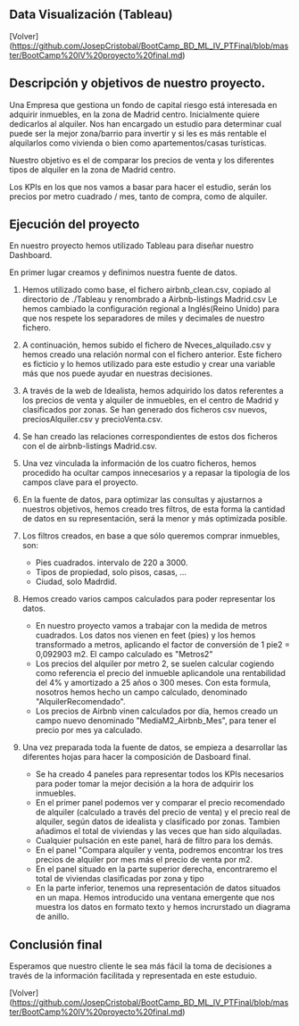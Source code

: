 ## Data Visualización (Tableau)


[Volver] (https://github.com/JosepCristobal/BootCamp_BD_ML_IV_PTFinal/blob/master/BootCamp%20IV%20proyecto%20final.md)

## Descripción y objetivos de nuestro proyecto.

Una Empresa que gestiona un fondo de capital riesgo está interesada en adquirir inmuebles, en la zona de Madrid centro. Inicialmente quiere dedicarlos al alquiler.
Nos han encargado un estudio para determinar cual puede ser la mejor zona/barrio para invertir y si les es más rentable el alquilarlos como vivienda o bien como apartementos/casas turísticas. 

Nuestro objetivo es el de comparar los precios de venta y los diferentes tipos de alquiler en la zona de Madrid centro.

Los KPIs en los que nos vamos a basar para hacer el estudio, serán los precios por metro cuadrado / mes, tanto de compra, como de alquiler.


## Ejecución del proyecto

En nuestro proyecto hemos utilizado Tableau para diseñar nuestro Dashboard.

En primer lugar creamos y definimos nuestra fuente de datos.

1. 	Hemos utilizado como base, el fichero airbnb_clean.csv, copiado al directorio de ./Tableau y renombrado a Airbnb-listings Madrid.csv
	Le hemos cambiado la configuración regional a Inglés(Reino Unido) para que nos respete los separadores de miles y decimales de nuestro fichero.
	
2. A continuación, hemos subido el fichero de Nveces_alquilado.csv y hemos creado una relación normal con el fichero anterior. Este fichero es ficticio y lo hemos utilizado para este estudio y crear una variable más que nos puede ayudar en nuestras decisiones.

3. A través de la web de Idealista, hemos adquirido los datos referentes a los precios de venta y alquiler de inmuebles, en el centro de Madrid y clasificados por zonas. Se han generado dos ficheros csv nuevos, preciosAlquiler.csv y precioVenta.csv.

4. Se han creado las relaciones correspondientes de estos dos ficheros con el de airbnb-listings Madrid.csv.

5. Una vez vinculada la información de los cuatro ficheros, hemos procedido ha ocultar campos innecesarios y a repasar la tipología de los campos clave para el proyecto.

6. En la fuente de datos, para optimizar las consultas y ajustarnos a nuestros objetivos, hemos creado tres filtros, de esta forma la cantidad de datos en su representación, será la menor y más optimizada posible.

7. Los filtros creados, en base a que sólo queremos comprar inmuebles, son:
	* 	Pies cuadrados. intervalo de 220 a 3000.
	*  Tipos de propiedad, solo pisos, casas, ...
	*  Ciudad, solo Madrdid.

8. Hemos creado varios campos calculados para poder representar los datos.

	*  En nuestro proyecto vamos a trabajar con la medida de metros cuadrados. Los datos nos vienen en feet (pies) y los hemos transformado a metros, aplicando el factor de conversión de 1 pie2 = 0,092903 m2. El campo calculado es "Metros2"
	*  Los precios del alquiler por metro 2, se suelen calcular cogiendo como referencia el precio del inmueble aplicandole una rentabilidad del 4% y amortizado a 25 años o 300 meses. Con esta formula, nosotros hemos hecho un campo calculado, denominado "AlquilerRecomendado".
	*  Los precios de Airbnb vinen calculados por día, hemos creado un campo nuevo denominado "MediaM2_Airbnb_Mes", para tener el precio por mes ya calculado.

9. Una vez preparada toda la fuente de datos, se empieza a desarrollar las diferentes hojas para hacer la composición de Dasboard final.
	* Se ha creado 4 paneles para representar todos los KPIs necesarios para poder tomar la mejor decisión a la hora de adquirir los inmuebles.
	* En el primer panel podemos ver y comparar el precio recomendado de alquiler (calculado a través del precio de venta) y el precio real de alquiler, según datos de idealista y clasificado por zonas. Tambien añadimos el total de viviendas y las veces que han sido alquiladas.
	* Cualquier pulsación en este panel, hará de filtro para los demás.
	* En el panel "Compara alquiler y venta, podremos encontrar los tres precios de alquiler por mes más el precio de venta por m2.
	* En el panel situado en la parte superior derecha, encontraremo el total de viviendas clasificadas por zona y tipo
	* En la parte inferior, tenemos una representación de datos situados en un mapa. Hemos introducido una ventana emergente que nos muestra los datos en formato texto y hemos incrurstado un diagrama de anillo.


## Conclusión final
Esperamos que nuestro cliente le sea más fácil la toma de decisiones a través de la información facilitada y representada en este estuduio.
	
 
[Volver] (https://github.com/JosepCristobal/BootCamp_BD_ML_IV_PTFinal/blob/master/BootCamp%20IV%20proyecto%20final.md)

